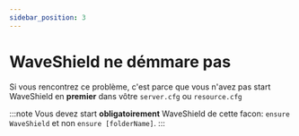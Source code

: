 ```yaml
---
sidebar_position: 3
---
```


# WaveShield ne démmare pas

Si vous rencontrez ce problème, c'est parce que vous n'avez pas start WaveShield en <strong>premier</strong> dans vôtre `server.cfg` ou `resource.cfg`

:::note
Vous devez start <strong>obligatoirement</strong> WaveShield de cette facon: `ensure WaveShield` et non `ensure [folderName]`.
:::


